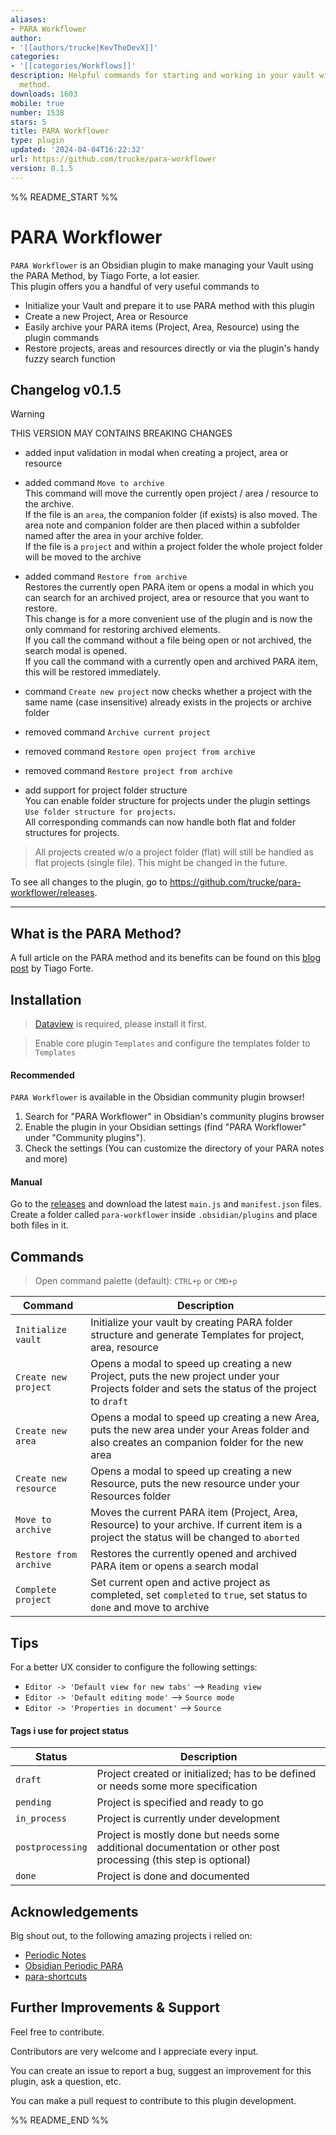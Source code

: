 ```yaml
---
aliases:
- PARA Workflower
author:
- '[[authors/trucke|KevTheDevX]]'
categories:
- '[[categories/Workflows]]'
description: Helpful commands for starting and working in your vault with the PARA
  method.
downloads: 1603
mobile: true
number: 1538
stars: 5
title: PARA Workflower
type: plugin
updated: '2024-04-04T16:22:32'
url: https://github.com/trucke/para-workflower
version: 0.1.5
---
```


%% README_START %%

# PARA Workflower

`PARA Workflower` is an Obsidian plugin to make managing your Vault using the PARA Method, by Tiago Forte, a lot easier.  
This plugin offers you a handful of very useful commands to  
- Initialize your Vault and prepare it to use PARA method with this plugin
- Create a new Project, Area or Resource
- Easily archive your PARA items (Project, Area, Resource) using the plugin commands
- Restore projects, areas and resources directly or via the plugin's handy fuzzy search function

## Changelog v0.1.5

> [!warning] 
> THIS VERSION MAY CONTAINS BREAKING CHANGES

- added input validation in modal when creating a project, area or resource   

- added command `Move to archive`  
This command will move the currently open project / area / resource to the archive.  
If the file is an `area`, the companion folder (if exists) is also moved. The area note and companion folder are then placed within a subfolder named after the area in your archive folder.  
If the file is a `project` and within a project folder the whole project folder will be moved to the archive  
	
- added command `Restore from archive`  
Restores the currently open PARA item or opens a modal in which you can search for an archived project, area or resource that you want to restore.  
This change is for a more convenient use of the plugin and is now the only command for restoring archived elements.  
If you call the command without a file being open or not archived, the search modal is opened.  
If you call the command with a currently open and archived PARA item, this will be restored immediately.  

- command `Create new project` now checks whether a project with the same name (case insensitive) already exists in the projects or archive folder

- removed command `Archive current project`
- removed command `Restore open project from archive`
- removed command `Restore project from archive`   

- add support for project folder structure  
You can enable folder structure for projects under the plugin settings `Use folder structure for projects`.  
All corresponding commands can now handle both flat and folder structures for projects.  

> All projects created w/o a project folder (flat) will still be handled as flat projects (single file). This might be changed in the future.


To see all changes to the plugin, go to https://github.com/trucke/para-workflower/releases.

---

## What is the PARA Method?

A full article on the PARA method and its benefits can be found on this [blog post](https://fortelabs.co/blog/para/) by Tiago Forte.

## Installation

> [Dataview](https://github.com/blacksmithgu/obsidian-dataview) is required, please install it first.  

> Enable core plugin `Templates` and configure the templates folder to `Templates`

#### Recommended

`PARA Workflower` is available in the Obsidian community plugin browser!

1. Search for "PARA Workflower" in Obsidian's community plugins browser
2. Enable the plugin in your Obsidian settings (find "PARA Workflower" under "Community plugins").
3. Check the settings (You can customize the directory of your PARA notes and more)

#### Manual

Go to the [releases](https://github.com/trucke/para-workflower/releases) and download the latest `main.js` and `manifest.json` files.
Create a folder called `para-workflower` inside `.obsidian/plugins` and place both files in it.


## Commands
> Open command palette (default): `CTRL+p` or `CMD+p`

| Command                | Description                                                                                                                                     |
| ---------------------- | ----------------------------------------------------------------------------------------------------------------------------------------------- |
| `Initialize vault`     | Initialize your vault by creating PARA folder structure and generate Templates for project, area, resource                                      |
| `Create new project`   | Opens a modal to speed up creating a new Project, puts the new project under your Projects folder and sets the status of the project to `draft` |
| `Create new area`      | Opens a modal to speed up creating a new Area, puts the new area under your Areas folder and also creates an companion folder for the new area  |
| `Create new resource`  | Opens a modal to speed up creating a new Resource, puts the new resource under your Resources folder                                            |
| `Move to archive`      | Moves the current PARA item (Project, Area, Resource) to your archive. If current item is a project the status will be changed to `aborted`     |
| `Restore from archive` | Restores the currently opened and archived PARA item or opens a search modal                                                                    |
| `Complete project`     | Set current open and active project as completed, set `completed` to `true`, set status to `done` and move to archive                           |

## Tips

For a better UX consider to configure the following settings:  
- `Editor -> 'Default view for new tabs'` --> `Reading view`
- `Editor -> 'Default editing mode'` --> `Source mode`
- `Editor -> 'Properties in document'` --> `Source`

#### Tags i use for project status

| Status           | Description                                                                                                     |
| ---------------- | --------------------------------------------------------------------------------------------------------------- |
| `draft`          | Project created or initialized; has to be defined or needs some more specification                              |
| `pending`        | Project is specified and ready to go                                                                            |
| `in_process`     | Project is currently under development                                                                          |
| `postprocessing` | Project is mostly done but needs some additional documentation or other post processing (this step is optional) |
| `done`           | Project is done and documented                                                                                  |


## Acknowledgements

Big shout out, to the following amazing projects i relied on:

- [Periodic Notes](https://github.com/liamcain/obsidian-periodic-notes)
- [Obsidian Periodic PARA](https://github.com/quanru/obsidian-periodic-para)
- [para-shortcuts](https://github.com/gOATiful/para-shortcuts)


## Further Improvements & Support

Feel free to contribute.

Contributors are very welcome and I appreciate every input.

You can create an issue to report a bug, suggest an improvement for this plugin, ask a question, etc.

You can make a pull request to contribute to this plugin development.


%% README_END %%
